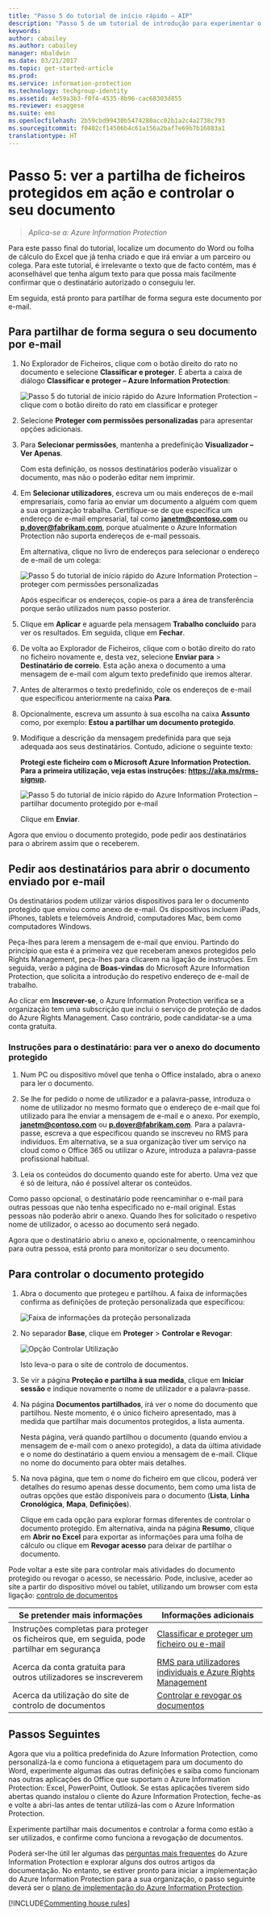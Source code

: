 ```yaml
---
title: "Passo 5 do tutorial de início rápido – AIP"
description: "Passo 5 de um tutorial de introdução para experimentar o Azure Information Protection rapidamente – Partilhar e controlar ficheiros protegidos."
keywords: 
author: cabailey
ms.author: cabailey
manager: mbaldwin
ms.date: 03/21/2017
ms.topic: get-started-article
ms.prod: 
ms.service: information-protection
ms.technology: techgroup-identity
ms.assetid: 4e59a3b3-f0f4-4535-8b96-cac68303d855
ms.reviewer: esaggese
ms.suite: ems
ms.openlocfilehash: 2b59cbd99430b5474280acc02b1a2c4a2738c793
ms.sourcegitcommit: f0402cf14506b4c61a156a2baf7e69b7b16883a1
translationtype: HT
---
```

# <a name="step-5-see-sharing-of-protected-files-in-action-and-track-your-document"></a>Passo 5: ver a partilha de ficheiros protegidos em ação e controlar o seu documento 

>*Aplica-se a: Azure Information Protection*

Para este passo final do tutorial, localize um documento do Word ou folha de cálculo do Excel que já tenha criado e que irá enviar a um parceiro ou colega. Para este tutorial, é irrelevante o texto que de facto contém, mas é aconselhável que tenha algum texto para que possa mais facilmente confirmar que o destinatário autorizado o conseguiu ler.

Em seguida, está pronto para partilhar de forma segura este documento por e-mail. 

## <a name="to-safely-share-your-document-by-email"></a>Para partilhar de forma segura o seu documento por e-mail

1. No Explorador de Ficheiros, clique com o botão direito do rato no documento e selecione **Classificar e proteger**. É aberta a caixa de diálogo **Classificar e proteger – Azure Information Protection**:

    ![Passo 5 do tutorial de início rápido do Azure Information Protection – clique com o botão direito do rato em classificar e proteger](../media/classify-protect-dialog.png)

2. Selecione **Proteger com permissões personalizadas** para apresentar opções adicionais.

3. Para **Selecionar permissões**, mantenha a predefinição **Visualizador – Ver Apenas**.

    Com esta definição, os nossos destinatários poderão visualizar o documento, mas não o poderão editar nem imprimir.

4. Em **Selecionar utilizadores**, escreva um ou mais endereços de e-mail empresariais, como faria ao enviar um documento a alguém com quem a sua organização trabalha. Certifique-se de que especifica um endereço de e-mail empresarial, tal como **janetm@contoso.com** ou **p.dover@fabrikam.com**, porque atualmente o Azure Information Protection não suporta endereços de e-mail pessoais. 

    Em alternativa, clique no livro de endereços para selecionar o endereço de e-mail de um colega:

    ![Passo 5 do tutorial de início rápido do Azure Information Protection – proteger com permissões personalizadas](../media/protect-custom-permissions.png)  
    
    Após especificar os endereços, copie-os para a área de transferência porque serão utilizados num passo posterior.

5. Clique em **Aplicar** e aguarde pela mensagem **Trabalho concluído** para ver os resultados. Em seguida, clique em **Fechar**.

4. De volta ao Explorador de Ficheiros, clique com o botão direito do rato no ficheiro novamente e, desta vez, selecione **Enviar para** > **Destinatário de correio**. Esta ação anexa o documento a uma mensagem de e-mail com algum texto predefinido que iremos alterar.

5. Antes de alterarmos o texto predefinido, cole os endereços de e-mail que especificou anteriormente na caixa **Para**. 

6. Opcionalmente, escreva um assunto à sua escolha na caixa **Assunto** como, por exemplo: **Estou a partilhar um documento protegido**. 

7. Modifique a descrição da mensagem predefinida para que seja adequada aos seus destinatários. Contudo, adicione o seguinte texto:

    **Protegi este ficheiro com o Microsoft Azure Information Protection. Para a primeira utilização, veja estas instruções: https://aka.ms/rms-signup.** 

    ![Passo 5 do tutorial de início rápido do Azure Information Protection – partilhar documento protegido por e-mail](../media/share-protected-emailv2.png)

    Clique em **Enviar**.

Agora que enviou o documento protegido, pode pedir aos destinatários para o abrirem assim que o receberem. 

## <a name="ask-your-recipients-to-open-the-emailed-document"></a>Pedir aos destinatários para abrir o documento enviado por e-mail

Os destinatários podem utilizar vários dispositivos para ler o documento protegido que enviou como anexo de e-mail. Os dispositivos incluem iPads, iPhones, tablets e telemóveis Android, computadores Mac, bem como computadores Windows.

Peça-lhes para lerem a mensagem de e-mail que enviou. Partindo do princípio que esta é a primeira vez que receberam anexos protegidos pelo Rights Management, peça-lhes para clicarem na ligação de instruções. Em seguida, verão a página de **Boas-vindas** do Microsoft Azure Information Protection, que solicita a introdução do respetivo endereço de e-mail de trabalho.

Ao clicar em **Inscrever-se**, o Azure Information Protection verifica se a organização tem uma subscrição que inclui o serviço de proteção de dados do Azure Rights Management. Caso contrário, pode candidatar-se a uma conta gratuita.

### <a name="instructions-for-recipient-to-view-the-protected-document-attachment"></a>Instruções para o destinatário: para ver o anexo do documento protegido

1. Num PC ou dispositivo móvel que tenha o Office instalado, abra o anexo para ler o documento.  

2.  Se lhe for pedido o nome de utilizador e a palavra-passe, introduza o nome de utilizador no mesmo formato que o endereço de e-mail que foi utilizado para lhe enviar a mensagem de e-mail e o anexo. Por exemplo, **janetm@contoso.com** ou **p.dover@fabrikam.com**. Para a palavra-passe, escreva a que especificou quando se inscreveu no RMS para indivíduos. Em alternativa, se a sua organização tiver um serviço na cloud como o Office 365 ou utilizar o Azure, introduza a palavra-passe profissional habitual.

3. Leia os conteúdos do documento quando este for aberto. Uma vez que é só de leitura, não é possível alterar os conteúdos.

Como passo opcional, o destinatário pode reencaminhar o e-mail para outras pessoas que não tenha especificado no e-mail original. Estas pessoas não poderão abrir o anexo. Quando lhes for solicitado o respetivo nome de utilizador, o acesso ao documento será negado.

Agora que o destinatário abriu o anexo e, opcionalmente, o reencaminhou para outra pessoa, está pronto para monitorizar o seu documento.

## <a name="to-track-your-protected-document"></a>Para controlar o documento protegido

1.  Abra o documento que protegeu e partilhou. A faixa de informações confirma as definições de proteção personalizada que especificou:

    ![Faixa de informações da proteção personalizada](../media/information-banner-custom-protection.png)

2.  No separador **Base**, clique em **Proteger** > **Controlar e Revogar**:

    ![Opção Controlar Utilização](../media/track-usage-calloutv2.png)

    Isto leva-o para o site de controlo de documentos.

2.  Se vir a página **Proteção e partilha à sua medida**, clique em **Iniciar sessão** e indique novamente o nome de utilizador e a palavra-passe.

3.  Na página **Documentos partilhados**, irá ver o nome do documento que partilhou. Neste momento, é o único ficheiro apresentado, mas à medida que partilhar mais documentos protegidos, a lista aumenta.

    Nesta página, verá quando partilhou o documento (quando enviou a mensagem de e-mail com o anexo protegido), a data da última atividade e o nome do destinatário a quem enviou a mensagem de e-mail. Clique no nome do documento para obter mais detalhes.

4.  Na nova página, que tem o nome do ficheiro em que clicou, poderá ver detalhes do resumo apenas desse documento, bem como uma lista de outras opções que estão disponíveis para o documento (**Lista**, **Linha Cronológica**, **Mapa**, **Definições**).

    Clique em cada opção para explorar formas diferentes de controlar o documento protegido. Em alternativa, ainda na página **Resumo**, clique em **Abrir no Excel** para exportar as informações para uma folha de cálculo ou clique em **Revogar acesso** para deixar de partilhar o documento.

Pode voltar a este site para controlar mais atividades do documento protegido ou revogar o acesso, se necessário. Pode, inclusive, aceder ao site a partir do dispositivo móvel ou tablet, utilizando um browser com esta ligação: [controlo de documentos](http://go.microsoft.com/fwlink/?LinkId=529562)



|Se pretender mais informações|Informações adicionais|
|--------------------------------|--------------------------|
|Instruções completas para proteger os ficheiros que, em seguida, pode partilhar em segurança|[Classificar e proteger um ficheiro ou e-mail](../rms-client/client-classify-protect.md)|
|Acerca da conta gratuita para outros utilizadores se inscreverem|[RMS para utilizadores individuais e Azure Rights Management](../understand-explore/rms-for-individuals.md)|
|Acerca da utilização do site de controlo de documentos|[Controlar e revogar os documentos](../rms-client/client-track-revoke.md)


## <a name="next-steps"></a>Passos Seguintes

Agora que viu a política predefinida do Azure Information Protection, como personalizá-la e como funciona a etiquetagem para um documento do Word, experimente algumas das outras definições e saiba como funcionam nas outras aplicações do Office que suportam o Azure Information Protection: Excel, PowerPoint, Outlook. Se estas aplicações tiverem sido abertas quando instalou o cliente do Azure Information Protection, feche-as e volte a abri-las antes de tentar utilizá-las com o Azure Information Protection.

Experimente partilhar mais documentos e controlar a forma como estão a ser utilizados, e confirme como funciona a revogação de documentos.

Poderá ser-lhe útil ler algumas das [perguntas mais frequentes](faqs.md) do Azure Information Protection e explorar alguns dos outros artigos da documentação. No entanto, se estiver pronto para iniciar a implementação do Azure Information Protection para a sua organização, o passo seguinte deverá ser o [plano de implementação do Azure Information Protection](../plan-design/deployment-roadmap.md). 

[!INCLUDE[Commenting house rules](../includes/houserules.md)]